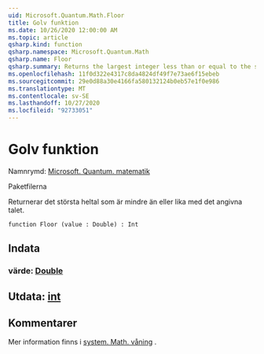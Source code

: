 ```yaml
---
uid: Microsoft.Quantum.Math.Floor
title: Golv funktion
ms.date: 10/26/2020 12:00:00 AM
ms.topic: article
qsharp.kind: function
qsharp.namespace: Microsoft.Quantum.Math
qsharp.name: Floor
qsharp.summary: Returns the largest integer less than or equal to the specified number.
ms.openlocfilehash: 11f0d322e4317c8da4824df49f7e73ae6f15ebeb
ms.sourcegitcommit: 29e0d88a30e4166fa580132124b0eb57e1f0e986
ms.translationtype: MT
ms.contentlocale: sv-SE
ms.lasthandoff: 10/27/2020
ms.locfileid: "92733051"
---
```

# <a name="floor-function"></a>Golv funktion

Namnrymd: [Microsoft. Quantum. matematik](xref:Microsoft.Quantum.Math)

Paketfilerna [](https://nuget.org/packages/)


Returnerar det största heltal som är mindre än eller lika med det angivna talet.

```qsharp
function Floor (value : Double) : Int
```


## <a name="input"></a>Indata

### <a name="value--double"></a>värde: [Double](xref:microsoft.quantum.lang-ref.double)





## <a name="output--int"></a>Utdata: [int](xref:microsoft.quantum.lang-ref.int)



## <a name="remarks"></a>Kommentarer

Mer information finns i [system. Math. våning](https://docs.microsoft.com/dotnet/api/system.math.floor) .